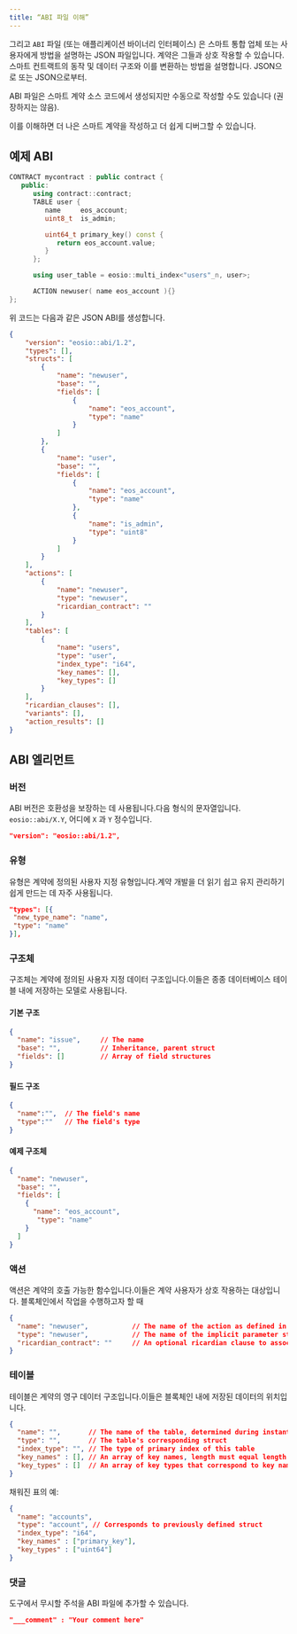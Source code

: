 ```yaml
---
title: “ABI 파일 이해”
---
```


그리고 `ABI` 파일 (또는 애플리케이션 바이너리 인터페이스) 은 스마트 통합 업체 또는 사용자에게 방법을 설명하는 JSON 파일입니다.
계약은 그들과 상호 작용할 수 있습니다.스마트 컨트랙트의 동작 및 데이터 구조와 이를 변환하는 방법을 설명합니다.
JSON으로 또는 JSON으로부터.

ABI 파일은 스마트 계약 소스 코드에서 생성되지만 수동으로 작성할 수도 있습니다 (권장하지는 않음).

이를 이해하면 더 나은 스마트 계약을 작성하고 더 쉽게 디버그할 수 있습니다.


## 예제 ABI

```cpp
CONTRACT mycontract : public contract {
   public:
      using contract::contract;
      TABLE user {
         name     eos_account;
         uint8_t  is_admin;

         uint64_t primary_key() const { 
            return eos_account.value; 
         }
      };

      using user_table = eosio::multi_index<"users"_n, user>;

      ACTION newuser( name eos_account ){}
};
```

위 코드는 다음과 같은 JSON ABI를 생성합니다.

```json
{
    "version": "eosio::abi/1.2",
    "types": [],
    "structs": [
        {
            "name": "newuser",
            "base": "",
            "fields": [
                {
                    "name": "eos_account",
                    "type": "name"
                }
            ]
        },
        {
            "name": "user",
            "base": "",
            "fields": [
                {
                    "name": "eos_account",
                    "type": "name"
                },
                {
                    "name": "is_admin",
                    "type": "uint8"
                }
            ]
        }
    ],
    "actions": [
        {
            "name": "newuser",
            "type": "newuser",
            "ricardian_contract": ""
        }
    ],
    "tables": [
        {
            "name": "users",
            "type": "user",
            "index_type": "i64",
            "key_names": [],
            "key_types": []
        }
    ],
    "ricardian_clauses": [],
    "variants": [],
    "action_results": []
}
```

## ABI 엘리먼트

### 버전

ABI 버전은 호환성을 보장하는 데 사용됩니다.다음 형식의 문자열입니다. `eosio::abi/X.Y`, 어디에 `X` 과 `Y` 정수입니다.

```json
"version": "eosio::abi/1.2",
```

### 유형

유형은 계약에 정의된 사용자 지정 유형입니다.계약 개발을 더 읽기 쉽고 유지 관리하기 쉽게 만드는 데 자주 사용됩니다.

```json
"types": [{
 "new_type_name": "name",
 "type": "name"
}],
```

### 구조체

구조체는 계약에 정의된 사용자 지정 데이터 구조입니다.이들은 종종 데이터베이스 테이블 내에 저장하는 모델로 사용됩니다.


#### 기본 구조

```json
{
  "name": "issue",     // The name
  "base": "",          // Inheritance, parent struct
  "fields": []         // Array of field structures
}
```

#### 필드 구조

```json
{
  "name":"",  // The field's name
  "type":""   // The field's type
}
```

#### 예제 구조체
```json
{
  "name": "newuser",
  "base": "",
  "fields": [
    {
      "name": "eos_account",
       "type": "name"
    }
  ]
}
```

### 액션

액션은 계약의 호출 가능한 함수입니다.이들은 계약 사용자가 상호 작용하는 대상입니다. 
블록체인에서 작업을 수행하고자 할 때

```json
{
  "name": "newuser",           // The name of the action as defined in the contract
  "type": "newuser",           // The name of the implicit parameter struct as described in the action interface
  "ricardian_contract": ""     // An optional ricardian clause to associate to this action describing its intended functionality.
}
```

### 테이블

테이블은 계약의 영구 데이터 구조입니다.이들은 블록체인 내에 저장된 데이터의 위치입니다.

```json
{
  "name": "",       // The name of the table, determined during instantiation.
  "type": "",       // The table's corresponding struct
  "index_type": "", // The type of primary index of this table
  "key_names" : [], // An array of key names, length must equal length of key_types member
  "key_types" : []  // An array of key types that correspond to key names array member, length of array must equal length of key names array.
}
```

채워진 표의 예:

```json
{
  "name": "accounts",
  "type": "account", // Corresponds to previously defined struct
  "index_type": "i64",
  "key_names" : ["primary_key"],
  "key_types" : ["uint64"]
}
```

### 댓글

도구에서 무시할 주석을 ABI 파일에 추가할 수 있습니다.

```json
"___comment" : "Your comment here"
```
